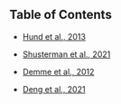 ## Table of Contents

- [Hund et al., 2013](hund_attack_kaslr.md)

- [Shusterman et al., 2021](shusterman_pp0.md)

- [Demme et al., 2012](svf.md)

- [Deng et al., 2021](deng_attack_arm.md)

